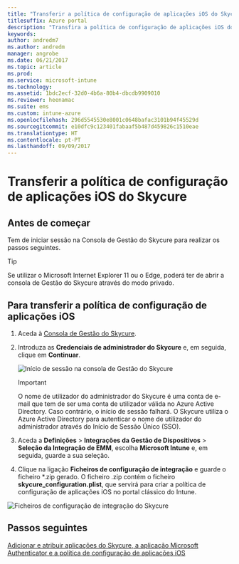```yaml
---
title: "Transferir a política de configuração de aplicações iOS do Skycure para utilizar com o Intune"
titlesuffix: Azure portal
description: "Transfira a política de configuração de aplicações iOS do Skycure para utilizar com o Intune."
keywords: 
author: andredm7
ms.author: andredm
manager: angrobe
ms.date: 06/21/2017
ms.topic: article
ms.prod: 
ms.service: microsoft-intune
ms.technology: 
ms.assetid: 1bdc2ecf-32d0-4b6a-80b4-dbcdb9909010
ms.reviewer: heenamac
ms.suite: ems
ms.custom: intune-azure
ms.openlocfilehash: 296d5545530e8001c0648bafac3101b94f45529d
ms.sourcegitcommit: e10dfc9c123401fabaaf5b487d459826c1510eae
ms.translationtype: HT
ms.contentlocale: pt-PT
ms.lasthandoff: 09/09/2017
---
```

# <a name="download-skycure-ios-app-configuration-policy"></a>Transferir a política de configuração de aplicações iOS do Skycure

## <a name="before-you-begin"></a>Antes de começar

Tem de iniciar sessão na Consola de Gestão do Skycure para realizar os passos seguintes.

> [!TIP] 
> Se utilizar o Microsoft Internet Explorer 11 ou o Edge, poderá ter de abrir a consola de Gestão do Skycure através do modo privado.

## <a name="to-download-the-ios-app-configuration-policy"></a>Para transferir a política de configuração de aplicações iOS

1.  Aceda à [Consola de Gestão do Skycure](https://aad.skycure.com).

2.  Introduza as **Credenciais de administrador do Skycure** e, em seguida, clique em **Continuar**.

    ![Início de sessão na consola de Gestão do Skycure](./media/skycure-ios-app-1.png)

    > [!IMPORTANT] 
    > O nome de utilizador do administrador do Skycure é uma conta de e-mail que tem de ser uma conta de utilizador válida no Azure Active Directory. Caso contrário, o início de sessão falhará. O Skycure utiliza o Azure Active Directory para autenticar o nome de utilizador do administrador através do Início de Sessão Único (SSO).

3.  Aceda a **Definições** &gt; **Integrações da Gestão de Dispositivos** &gt; **Seleção da Integração de EMM**, escolha **Microsoft Intune** e, em seguida, guarde a sua seleção.

4.  Clique na ligação **Ficheiros de configuração de integração** e guarde o ficheiro \*.zip gerado. O ficheiro .zip contém o ficheiro **skycure\_configuration.plist**, que servirá para criar a política de configuração de aplicações iOS no portal clássico do Intune.

![Ficheiros de configuração de integração do Skycure](./media/skycure-ios-app-2.png)

## <a name="next-steps"></a>Passos seguintes

[Adicionar e atribuir aplicações do Skycure, a aplicação Microsoft Authenticator e a política de configuração de aplicações iOS](mtd-apps-ios-app-configuration-policy-add-assign.md)
